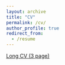 ```yaml
---
layout: archive
title: "CV"
permalink: /cv/
author_profile: true
redirect_from:
  - /resume
---
```


[Long CV (3 page)](https://namanaggarwal.github.io/files/resume.pdf)